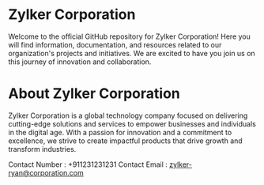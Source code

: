 # Zylker Corporation

Welcome to the official GitHub repository for Zylker Corporation! Here you will find information, documentation, and resources related to our organization's projects and initiatives. We are excited to have you join us on this journey of innovation and collaboration.

# About Zylker Corporation

Zylker Corporation is a global technology company focused on delivering cutting-edge solutions and services to empower businesses and individuals in the digital age. With a passion for innovation and a commitment to excellence, we strive to create impactful products that drive growth and transform industries.

Contact Number : +911231231231
Contact Email : zylker-ryan@corporation.com
